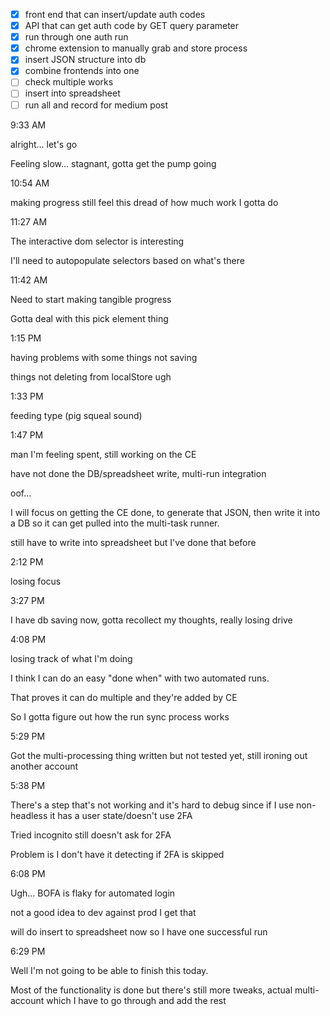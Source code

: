 - [x] front end that can insert/update auth codes
- [x] API that can get auth code by GET query parameter
- [x] run through one auth run
- [x] chrome extension to manually grab and store process
- [x] insert JSON structure into db
- [x] combine frontends into one
- [ ] check multiple works
- [ ] insert into spreadsheet
- [ ] run all and record for medium post

9:33 AM

alright... let's go

Feeling slow... stagnant, gotta get the pump going

10:54 AM

making progress still feel this dread of how much work I gotta do

11:27 AM

The interactive dom selector is interesting

I'll need to autopopulate selectors based on what's there

11:42 AM

Need to start making tangible progress

Gotta deal with this pick element thing

1:15 PM

having problems with some things not saving

things not deleting from localStore ugh

1:33 PM

feeding type (pig squeal sound)

1:47 PM

man I'm feeling spent, still working on the CE

have not done the DB/spreadsheet write, multi-run integration

oof...

I will focus on getting the CE done, to generate that JSON, then write it into a DB so it can get pulled into the multi-task runner.

still have to write into spreadsheet but I've done that before

2:12 PM

losing focus

3:27 PM

I have db saving now, gotta recollect my thoughts, really losing drive

4:08 PM

losing track of what I'm doing

I think I can do an easy "done when" with two automated runs.

That proves it can do multiple and they're added by CE

So I gotta figure out how the run sync process works

5:29 PM

Got the multi-processing thing written but not tested yet, still ironing out another account

5:38 PM

There's a step that's not working and it's hard to debug since if I use non-headless it has a user state/doesn't use 2FA

Tried incognito still doesn't ask for 2FA

Problem is I don't have it detecting if 2FA is skipped

6:08 PM

Ugh... BOFA is flaky for automated login

not a good idea to dev against prod I get that

will do insert to spreadsheet now so I have one successful run

6:29 PM

Well I'm not going to be able to finish this today.

Most of the functionality is done but there's still more tweaks, actual multi-account which I have to go through and add the rest

